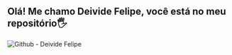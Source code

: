 ## Olá! Me chamo Deivide Felipe, você está no meu repositório🖐️

![Github - Deivide Felipe](https://github-readme-stats.vercel.app/api?username=DeivFF&show_icons=true&theme=dracula&count_private=true)
